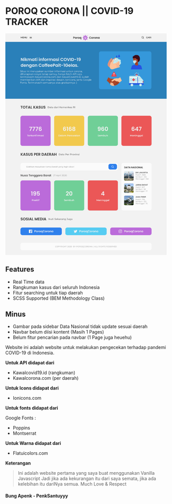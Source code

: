 # **POROQ CORONA || COVID-19 TRACKER**

![PoroqCoronaPreview](PoroqCorona.jpg)

## **Features**

- Real Time data
- Rangkuman kasus dari seluruh Indonesia
- Fitur searching untuk tiap daerah
- SCSS Supported (BEM Methodology Class)

## **Minus**

- Gambar pada sidebar Data Nasional tidak update sesuai daerah
- Navbar belum diisi kontent (Masih 1 Pages)
- Belum fitur pencarian pada navbar (1 Page juga heuehu)

Website ini adalah website untuk melakukan pengecekan terhadap pandemi COVID-19 di Indonesia.

**Untuk API didapat dari**

- Kawalcovid19.id (rangkuman)
- Kawalcorona.com (per daerah)

**Untuk Icons didapat dari**

- Ionicons.com

**Untuk fonts didapat dari**

Google Fonts :

- Poppins
- Montserrat

**Untuk Warna didapat dari**

- Flatuicolors.com

**Keterangan**

> Ini adalah website pertama yang saya buat menggunakan Vanilla Javascript
> Jadi jika ada kekurangan itu dari saya semata, jika ada kelebihan itu dariNya semua.
> Much Love & Respect

#### **Bung Apenk - PenkSantuyyy**
